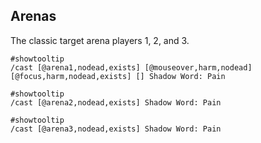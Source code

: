 ## Arenas

The classic target arena players 1, 2, and 3.

```
#showtooltip
/cast [@arena1,nodead,exists] [@mouseover,harm,nodead] [@focus,harm,nodead,exists] [] Shadow Word: Pain
```
```
#showtooltip
/cast [@arena2,nodead,exists] Shadow Word: Pain
```
```
#showtooltip
/cast [@arena3,nodead,exists] Shadow Word: Pain
```
